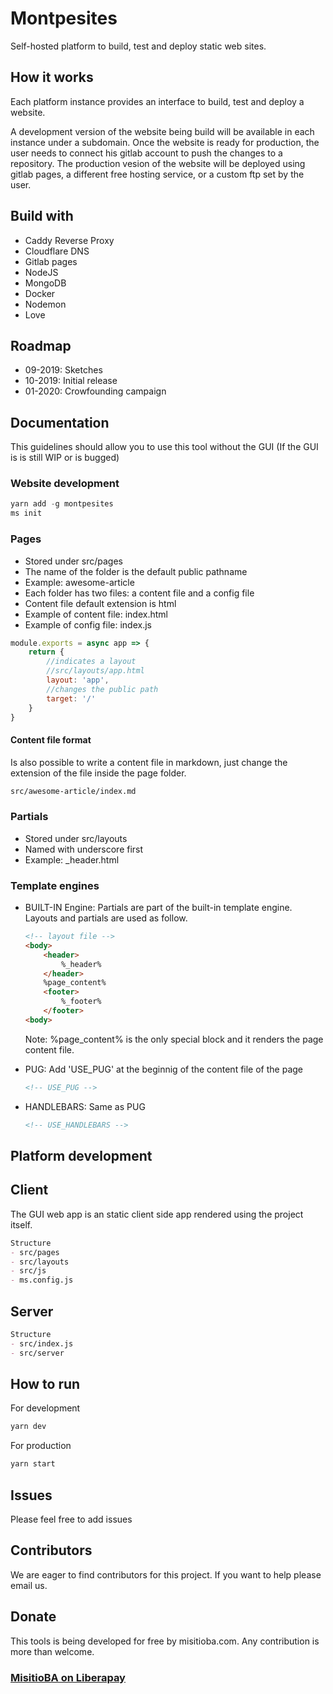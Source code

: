 # Montpesites

Self-hosted platform to build, test and deploy static web sites.

## How it works

Each platform instance provides an interface to build, test and deploy a website.

A development version of the website being build will be available in each instance under a subdomain. Once the website is ready for production, the user needs to connect his gitlab account to push the changes to a repository. The production vesion of the website will be deployed using gitlab pages, a different free hosting service, or a custom ftp set by the user.

## Build with

- Caddy Reverse Proxy
- Cloudflare DNS
- Gitlab pages
- NodeJS
- MongoDB
- Docker
- Nodemon
- Love

## Roadmap

- 09-2019: Sketches
- 10-2019: Initial release
- 01-2020: Crowfounding campaign

## Documentation

This guidelines should allow you to use this tool without the GUI (If the GUI is is still WIP or is bugged)

### Website development

````js
yarn add -g montpesites
ms init
````

### Pages

- Stored under src/pages
- The name of the folder is the default public pathname
- Example: awesome-article
- Each folder has two files: a content file and a config file
- Content file default extension is html
- Example of content file: index.html
- Example of config file: index.js

````js
module.exports = async app => {
    return {
        //indicates a layout
        //src/layouts/app.html
        layout: 'app',
        //changes the public path
        target: '/'
    }
}
````

#### Content file format

Is also possible to write a content file in markdown, just change the extension of the file inside the page folder.

````md
src/awesome-article/index.md
````

### Partials

- Stored under src/layouts
- Named with underscore first
- Example: _header.html

### Template engines

- BUILT-IN Engine: Partials are part of the built-in template engine. Layouts and partials are used as follow.

    ````html
    <!-- layout file -->
    <body>
        <header>
            %_header%
        </header>
        %page_content%
        <footer>
            %_footer%
        </footer>
    <body>
    ````

    Note: %page_content% is the only special block and it renders the page content file.

- PUG: Add 'USE_PUG' at the beginnig of the content file of the page

    ````html
    <!-- USE_PUG -->
    ````

- HANDLEBARS: Same as PUG

    ````html
    <!-- USE_HANDLEBARS -->
    ````

## Platform development

## Client

The GUI web app is an static client side app rendered using the project itself.

````md
Structure
- src/pages
- src/layouts
- src/js
- ms.config.js
````

## Server

````md
Structure
- src/index.js
- src/server
````

## How to run

For development

````js
yarn dev
````

For production

````js
yarn start
````

## Issues

Please feel free to add issues

## Contributors

We are eager to find contributors for this project. If you want to help please email us.

## Donate

This tools is being developed for free by misitioba.com.
Any contribution is more than welcome.

### [MisitioBA on Liberapay](https://fr.liberapay.com/misitioba)
